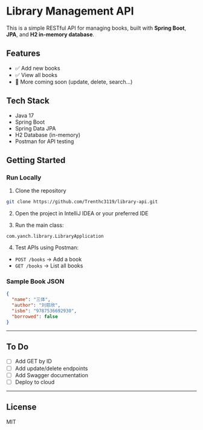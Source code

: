 # Library Management API

This is a simple RESTful API for managing books, built with **Spring Boot**, **JPA**, and **H2 in-memory database**.

## Features

- ✅ Add new books
- ✅ View all books
- 🚧 More coming soon (update, delete, search...)

## Tech Stack

- Java 17
- Spring Boot
- Spring Data JPA
- H2 Database (in-memory)
- Postman for API testing

## Getting Started

### Run Locally

1. Clone the repository
```bash
git clone https://github.com/Trenthc3119/library-api.git
```

2. Open the project in IntelliJ IDEA or your preferred IDE

3. Run the main class:
```
com.yanch.library.LibraryApplication
```

4. Test APIs using Postman:
- `POST /books` → Add a book
- `GET /books` → List all books

### Sample Book JSON

```json
{
  "name": "三体",
  "author": "刘慈欣",
  "isbn": "9787536692930",
  "borrowed": false
}
```

---

## To Do

- [ ] Add GET by ID
- [ ] Add update/delete endpoints
- [ ] Add Swagger documentation
- [ ] Deploy to cloud

---

## License

MIT
